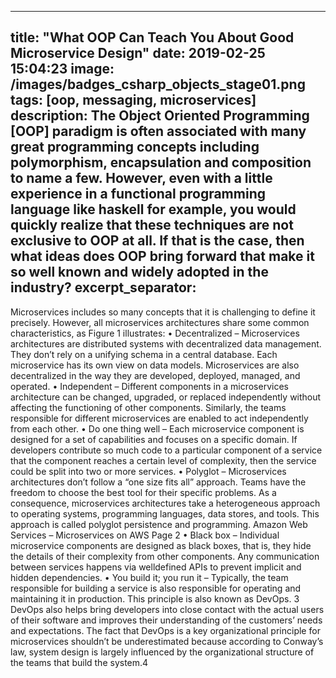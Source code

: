 
---
title:  "What OOP Can Teach You About Good Microservice Design"
date:   2019-02-25 15:04:23
image: /images/badges_csharp_objects_stage01.png
tags: [oop, messaging, microservices]
description: The Object Oriented Programming [OOP] paradigm is often associated with many great programming concepts including polymorphism, encapsulation and composition to name a few. However, even with a little experience in a functional programming language like haskell for example, you would quickly realize that these techniques are not exclusive to OOP at all. If that is the case, then what ideas does OOP bring forward that make it so well known and widely adopted in the industry?
excerpt_separator: <!--more-->
---

Microservices includes so many concepts that it is challenging to define it
precisely. However, all microservices architectures share some common
characteristics, as Figure 1 illustrates:
• Decentralized – Microservices architectures are distributed systems
with decentralized data management. They don’t rely on a unifying
schema in a central database. Each microservice has its own view on
data models. Microservices are also decentralized in the way they are
developed, deployed, managed, and operated.
• Independent – Different components in a microservices architecture
can be changed, upgraded, or replaced independently without affecting
the functioning of other components. Similarly, the teams responsible
for different microservices are enabled to act independently from each
other.
• Do one thing well – Each microservice component is designed for a
set of capabilities and focuses on a specific domain. If developers
contribute so much code to a particular component of a service that the
component reaches a certain level of complexity, then the service could
be split into two or more services.
• Polyglot – Microservices architectures don’t follow a “one size fits all”
approach. Teams have the freedom to choose the best tool for their
specific problems. As a consequence, microservices architectures take a
heterogeneous approach to operating systems, programming languages,
data stores, and tools. This approach is called polyglot persistence and
programming.
Amazon Web Services – Microservices on AWS
Page 2
• Black box – Individual microservice components are designed as black
boxes, that is, they hide the details of their complexity from other
components. Any communication between services happens via welldefined APIs to prevent implicit and hidden dependencies.
• You build it; you run it – Typically, the team responsible for building
a service is also responsible for operating and maintaining it in
production. This principle is also known as DevOps.
3 DevOps also helps
bring developers into close contact with the actual users of their software
and improves their understanding of the customers’ needs and
expectations. The fact that DevOps is a key organizational principle for
microservices shouldn’t be underestimated because according to
Conway’s law, system design is largely influenced by the organizational
structure of the teams that build the system.4
